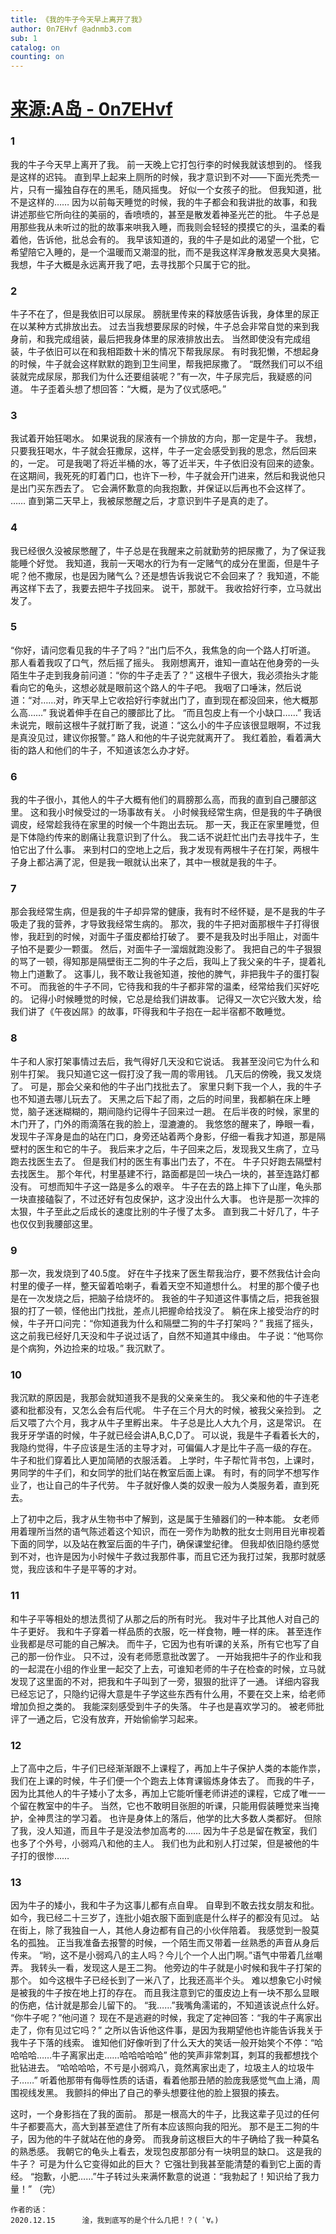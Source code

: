 ```yaml
---
title: 《我的牛子今天早上离开了我》
author: 0n7EHvf @adnmb3.com
sub: 1
catalog: on
counting: on
---
```

# [来源:A岛 - 0n7EHvf](https://adnmb3.com/t/32939912)
### 1
我的牛子今天早上离开了我。
前一天晚上它打包行李的时候我就该想到的。
怪我是这样的迟钝。
直到早上起来上厕所的时候，我才意识到不对——下面光秃秃一片，只有一撮独自存在的黑毛，随风摇曳。
好似一个女孩子的批。
但我知道，批不是这样的……
因为以前每天睡觉的时候，我的牛子都会和我讲批的故事，和我讲述那些它所向往的美丽的，香喷喷的，甚至是散发着神圣光芒的批。
牛子总是用那些我从未听过的批的故事来哄我入睡，而我则会轻轻的摸摸它的头，温柔的看着他，告诉他，批总会有的。
我早该知道的，我的牛子是如此的渴望一个批，它希望陪它入睡的，是一个温暖而又潮湿的批，而不是我这样浑身散发恶臭大臭猪。
我想，牛子大概是永远离开我了吧，去寻找那个只属于它的批。
### 2
牛子不在了，但是我依旧可以尿尿。
膀胱里传来的释放感告诉我，身体里的尿正在以某种方式排放出去。
过去当我想要尿尿的时候，牛子总会非常自觉的来到我身前，和我完成组装，最后把我身体里的尿液排放出去。
当然即使没有完成组装，牛子依旧可以在和我相距数十米的情况下帮我尿尿。
有时我犯懒，不想起身的时候，牛子就会这样默默的跑到卫生间里，帮我把尿撒了。
“既然我们可以不组装就完成尿尿，那我们为什么还要组装呢？”有一次，牛子尿完后，我疑惑的问道。
牛子歪着头想了想回答：“大概，是为了仪式感吧。”
### 3
我试着开始狂喝水。
如果说我的尿液有一个排放的方向，那一定是牛子。
我想，只要我狂喝水，牛子就会狂撒尿，这样，牛子一定会感受到我的思念，然后回来的，一定。
可是我喝了将近半桶的水，等了近半天，牛子依旧没有回来的迹象。
在这期间，我死死的盯着门口，也许下一秒，牛子就会开门进来，然后和我说他只是出门买东西去了。
它会满怀歉意的向我抱歉，并保证以后再也不会这样了。
……
直到第二天早上，我被尿憋醒之后，才意识到牛子是真的走了。
### 4
我已经很久没被尿憋醒了，牛子总是在我醒来之前就勤劳的把尿撒了，为了保证我能睡个好觉。
我知道，我前一天喝水的行为有一定赌气的成分在里面，但是牛子呢？他不撒尿，也是因为赌气么？还是想告诉我说它不会回来了？
我知道，不能再这样下去了，我要去把牛子找回来。
说干，那就干。
我收拾好行李，立马就出发了。
### 5
“你好，请问您看见我的牛子了吗？”出门后不久，我焦急的向一个路人打听道。
那人看着我叹了口气，然后摇了摇头。
我刚想离开，谁知一直站在他身旁的一头陌生牛子走到我身前问道：“你的牛子走丢了？”
这根牛子很大，我必须抬头才能看向它的龟头，这想必就是眼前这个路人的牛子吧。
我咽了口唾沫，然后说道：“对……对，昨天早上它收拾好行李就出门了，直到现在都没回来，他大概那么高……”
我说着伸手在自己的腰部比了比。
“而且包皮上有一个小缺口……”
我话未说完，眼前这根牛子就打断了我，说道：“这么小的牛子应该很显眼啊，不过我是真没见过，建议你报警。”
路人和他的牛子说完就离开了。
我红着脸，看着满大街的路人和他们的牛子，不知道该怎么办才好。
### 6
我的牛子很小，其他人的牛子大概有他们的肩膀那么高，而我的直到自己腰部这里。
这和我小时候受过的一场事故有关。
小时候我经常生病，但是我的牛子确很调皮，经常趁我待在家里的时候一个牛跑出去玩。
那一天，我正在家里睡觉，但是下体隐约传来的剧痛让我意识到了什么。
我二话不说赶忙出门去寻找牛子，生怕它出了什么事。
来到村口的空地上之后，我才发现有两根牛子在打架，两根牛子身上都沾满了泥，但是我一眼就认出来了，其中一根就是我的牛子。
### 7
那会我经常生病，但是我的牛子却异常的健康，我有时不经怀疑，是不是我的牛子吸走了我的营养，才导致我经常生病的。
那次，我的牛子把对面那根牛子打得很惨，我赶到的时候，对面牛子蛋皮都给打破了。
要不是我及时出手阻止，对面牛子怕不是要少一颗蛋。
然后，对面牛子一溜烟就跑没影了。
我把自己的牛子狠狠的骂了一顿，得知那是隔壁街王二狗的牛子之后，我叫上了我父亲的牛子，提着礼物上门道歉了。
这事儿，我不敢让我爸知道，按他的脾气，非把我牛子的蛋打裂不可。
而我爸的牛子不同，它待我和我的牛子都非常的温柔，经常给我们买好吃的。
记得小时候睡觉的时候，它总是给我们讲故事。
记得又一次它兴致大发，给我们讲了《午夜凶屌》的故事，吓得我和牛子抱在一起半宿都不敢睡觉。
### 8
牛子和人家打架事情过去后，我气得好几天没和它说话。
我甚至没问它为什么和别牛打架。
我只知道它这一假打没了我一周的零用钱。
几天后的傍晚，我又发烧了。
可是，那会父亲和他的牛子出门找批去了。
家里只剩下我一个人，我的牛子也不知道去哪儿玩去了。
天黑之后下起了雨，之后的时间里，我都躺在床上睡觉，脑子迷迷糊糊的，期间隐约记得牛子回来过一趟。
在后半夜的时候，家里的木门开了，门外的雨滴落在我的脸上，湿漉漉的。
我悠悠的醒来了，睁眼一看，发现牛子浑身是血的站在门口，身旁还站着两个身影，仔细一看我才知道，那是隔壁村的医生和它的牛子。
我后来才之后，牛子回来之后，发现我又生病了，立马跑去找医生去了。
但是我们村的医生有事出门去了，不在。
牛子只好跑去隔壁村去找医生。
那个年代，村里基建不行，路面都是凹一块凸一块的，甚至连路灯都没有。
可想而知牛子这一路是多么的艰辛。
牛子在去的路上摔下了山崖，龟头那一块直接磕裂了，不过还好有包皮保护，这才没出什么大事。
也许是那一次摔的太狠，牛子至此之后成长的速度比别的牛子慢了太多。
直到我二十好几了，牛子也仅仅到我腰部这里。
### 9
那一次，我发烧到了40.5度。
好在牛子找来了医生帮我治疗，要不然我估计会向村里的傻子一样，整天留着哈喇子，看着天空不知道想什么。
村里的那个傻子也是在一次发烧之后，把脑子给烧坏的。
我爸的牛子知道这件事情之后，把我爸狠狠的打了一顿，怪他出门找批，差点儿把握命给找没了。
躺在床上接受治疗的时候，牛子开口问完：“你知道我为什么和隔壁二狗的牛子打架吗？”
我摇了摇头，这之前我已经好几天没和牛子说过话了，自然不知道其中缘由。
牛子说：“他骂你是个病狗，外边捡来的垃圾。”
我沉默了。
### 10 
我沉默的原因是，我那会就知道我不是我的父亲亲生的。
我父亲和他的牛子连老婆和批都没有，又怎么会有后代呢。
牛子在三个月大的时候，被我父亲捡到。
之后又喂了六个月，我才从牛子里孵出来。
牛子总是比人大九个月，这是常识。
在我牙牙学语的时候，牛子就已经会讲A,B,C,D了。
可以说，我是牛子看着长大的，我隐约觉得，牛子应该是生活的主导才对，可偏偏人才是比牛子高一级的存在。
牛子和批们穿着比人更加简陋的衣服活着。
上学时，牛子帮忙背书包，上课时，男同学的牛子们，和女同学的批们站在教室后面上课。
有时，有的同学不想写作业了，也让自己的牛子代劳。
牛子就好像人类的奴隶一般为人类服务着，直到死去。

上了初中之后，我才从生物书中了解到，这是属于生殖器们的一种本能。
女老师用着理所当然的语气陈述着这个知识，而在一旁作为助教的批女士则用目光审视着下面的同学，以及站在教室后面的牛子门，确保课堂纪律。
但我却依旧隐约感觉到不对，也许是因为小时候牛子救过我那件事，而且它还为我打过架，我那时就感觉，我应该和牛子是平等的才对。
### 11
和牛子平等相处的想法贯彻了从那之后的所有时光。
我对牛子比其他人对自己的牛子更好。
我和牛子穿着一样品质的衣服，吃一样食物，睡一样的床。
甚至连作业我都是尽可能的自己解决。
而牛子，它因为也有听课的关系，所有它也写了自己的那一份作业。
只不过，没有老师愿意批改罢了。
一开始我把牛子的作业和我的一起混在小组的作业里一起交了上去，可谁知老师的牛子在检查的时候，立马就发现了这里面的不对，把我和牛子叫到了一旁，狠狠的批评了一通。
详细内容我已经忘记了，只隐约记得大意是牛子学这些东西有什么用，不要在交上来，给老师增加负担之类的。
我能深刻感受到牛子的失落。
牛子也是喜欢学习的。
被老师批评了一通之后，它没有放弃，开始偷偷学习起来。
### 12
上了高中之后，牛子们已经渐渐跟不上课程了，再加上牛子保护人类的本能作祟，我们在上课的时候，牛子们便一个个跑去上体育课锻炼身体去了。
而我的牛子，因为比其他人的牛子矮小了太多，再加上它能听懂老师讲述的课程，它成了唯一一个留在教室中的牛子。
当然，它也不敢明目张胆的听课，只能用假装睡觉来当掩护，全神贯注的学习着。
也许是身体上的落后，他学的比大多数人类都好。
但除了我，没人知道，而且牛子是没法参加高考的……
因为牛子总是留在教室，我们也多了个外号，小弱鸡八和他的主人。
我们也为此和别人打过架，但是被他的牛子打的很惨……
### 13
因为牛子的矮小，我和牛子为这事儿都有点自卑。
自卑到不敢去找女朋友和批。
如今，我已经二十三岁了，连批小姐衣服下面到底是什么样子的都没有见过。
站在街上，除了我独自一人，其他人身边都有自己的小伙伴陪着。
我感觉到一股莫名的孤独。
正当我准备去报警的时候，一个陌生而又带着一丝熟悉的声音从身后传来。
“哟，这不是小弱鸡八的主人吗？今儿个一个人出门啊。”语气中带着几丝嘲弄。
我转头一看，发现这人是王二狗。
他旁边的牛子就是小时候和我牛子打架的那个。
如今这根牛子已经长到了一米八了，比我还高半个头。
难以想象它小时候是被我的牛子按在地上打的存在。
而且我注意到它的蛋皮边上有一块不那么显眼的伤疤，估计就是那会儿留下的。
“我……”我嘴角濡诺的，不知道该说点什么好。
“你牛子呢？”他问道？
现在不是逃避的时候，我定了定神回答：“我的牛子离家出走了，你有见过它吗？”
之所以告诉他这件事，是因为我期望他也许能告诉我关于我牛子下落的线索。
谁知他们好像听到了什么天大的笑话一般开始笑个不停：“哈哈哈哈……牛子离家出走……哈哈哈哈哈”
他的笑声非常刺耳，刺耳的我都想找个批钻进去。
“哈哈哈哈，不亏是小弱鸡八，竟然离家出走了，垃圾主人的垃圾牛子……”
听着他那带有侮辱性质的话语，看着他那丑陋的脸庞我感觉气血上涌，周围视线发黑。
我颤抖的伸出了自己的拳头想要往他的脸上狠狠的揍去。

这时，一个身影挡在了我的面前。
那是一根高大的牛子，比我这辈子见过的任何牛子都要高大，高大到甚至遮住了所有本应该照向我的阳光。
那不是王二狗的牛子，因为他的牛子就站在他的身旁。
而我身前这根巨大的牛子确给了我一种莫名的熟悉感。
我朝它的龟头上看去，发现包皮那部分有一块明显的缺口。
这是我的牛子？
可是为什么它变得如此的巨大？
它强壮到我甚至能清楚的看到它上面的青经。
“抱歉，小肥……”牛子转过头来满怀歉意的说道：“我勃起了！知识给了我力量！”
（完）

    作者的话：
    2020.12.15      淦，我到底写的是个什么几把！？( ﾟ∀。)
